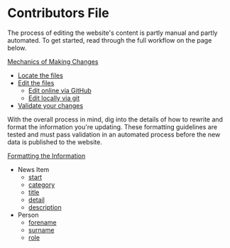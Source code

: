 # Contributors File

The process of editing the website's content is partly manual and partly automated. To get started, read through the full workflow on the page below.

[Mechanics of Making Changes](./mechanics.md)
- [Locate the files](./mechanics.md#where-can-i-find-the-content)
- [Edit the files](./mechanics.md#how-can-i-edit-the-content)
    - [Edit online via GitHub](./mechanics.md#option-1-github)
    - [Edit locally via git](./mechanics.md#option-2-local-git)
- [Validate your changes](./mechanics.md#validating-your-changes)

With the overall process in mind, dig into the details of how to rewrite and format the information you're updating. These formatting guidelines are tested and must pass validation in an automated process before the new data is published to the website.

[Formatting the Information](./data.md)

- News Item
    - [start](./data.md#1-start-text-required)
    - [category](./data.md#2-category-text-required)
    - [title](./data.md#3-title-text-required)
    - [detail](./data.md#4-detail-text-required)
    - [description](./data.md#5-description-text-required)
- Person
    - [forename](./data.md#1-forename-text-required)
    - [surname](./data.md#2-surname-text-required)
    - [role](./data.md#3-role-text-required)